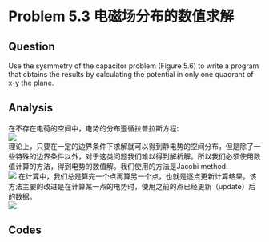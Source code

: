 # Problem 5.3 电磁场分布的数值求解
## Question
Use the sysmmetry of the capacitor problem (Figure 5.6) to write a program that obtains the results by calculating the potential in only one quadrant of x-y the plane.

## Analysis
在不存在电荷的空间中，电势的分布遵循拉普拉斯方程:  
![](https://camo.githubusercontent.com/0983f05673b5dd953a985b5bdc089f2a9a792c3c/687474703a2f2f692e696d6775722e636f6d2f584536575863582e706e67)  
理论上，只要在一定的边界条件下求解就可以得到静电势的空间分布，但是除了一些特殊的边界条件以外，对于这类问题我们难以得到解析解。所以我们必须使用数值计算的方法，得到电势的数值解。我们使用的方法是Jacobi method:  
![](http://latex.codecogs.com/png.latex?V(i,j)=\frac{1}{4}[V(i+1,j)+V(i-1,j)+V(i,j+1)+V(i,i-1)])  
在计算中，我们总是算完一个点再算另一个点，也就是逐点更新计算结果。该方法主要的改进是在计算某一点的电势时，使用之前的点已经更新（update）后的数据。  
![](https://camo.githubusercontent.com/a218b9c53723a1a7087404a875be86b3872dff31/687474703a2f2f692e696d6775722e636f6d2f684e73754259442e6a7067)  


## Codes
![]()
